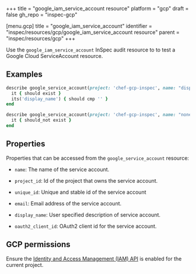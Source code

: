 +++
title = "google_iam_service_account resource"
platform = "gcp"
draft = false
gh_repo = "inspec-gcp"

[menu.gcp]
title = "google_iam_service_account"
identifier = "inspec/resources/gcp/google_iam_service_account resource"
parent = "inspec/resources/gcp"
+++

Use the `google_iam_service_account` InSpec audit resource to to test a Google Cloud ServiceAccount resource.

## Examples

```ruby
describe google_service_account(project: 'chef-gcp-inspec', name: "display-name@project-id.iam.gserviceaccount.com") do
  it { should exist }
  its('display_name') { should cmp '' }
end

describe google_service_account(project: 'chef-gcp-inspec', name: "nonexistent@project-id.iam.gserviceaccount.com") do
  it { should_not exist }
end
```

## Properties

Properties that can be accessed from the `google_service_account` resource:


  * `name`: The name of the service account.

  * `project_id`: Id of the project that owns the service account.

  * `unique_id`: Unique and stable id of the service account

  * `email`: Email address of the service account.

  * `display_name`: User specified description of service account.

  * `oauth2_client_id`: OAuth2 client id for the service account.


## GCP permissions

Ensure the [Identity and Access Management (IAM) API](https://console.cloud.google.com/apis/library/iam.googleapis.com/) is enabled for the current project.
